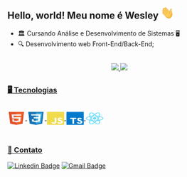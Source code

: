 <h2> Hello, world! Meu nome é Wesley <img src="https://raw.githubusercontent.com/ABSphreak/ABSphreak/master/gifs/Hi.gif" width="30px"></h2>



- 🏛️ Cursando Análise e Desenvolvimento de Sistemas 🖥
- 🔍 Desenvolvimento web Front-End/Back-End;

##

<div align="center">
  <a href="https://github.com/Wesley-Medeiros">
  <img height="165em" src="https://github-readme-stats.vercel.app/api?username=Wesley-Medeiros&show_icons=true&theme=dark&include_all_commits=true&count_private=true"/>
  <img height="165em" src="https://github-readme-stats.vercel.app/api/top-langs/?username=Wesley-Medeiros&layout=compact&langs_count=7&theme=dark"/>
</div>

## 
  
  ###  🖥️ Tecnologias

<div style="display: inline_block"><br>
  <img align="center" alt="Wesley-HTML" height="30" width="40" src="https://raw.githubusercontent.com/devicons/devicon/master/icons/html5/html5-original.svg">
  <img align="center" alt="Wesley-CSS" height="30" width="40" src="https://raw.githubusercontent.com/devicons/devicon/master/icons/css3/css3-original.svg">
  <img align="center" alt="Wesley-Js" height="30" width="40" src="https://raw.githubusercontent.com/devicons/devicon/master/icons/javascript/javascript-plain.svg">
  <img align="center" alt="Wesley-Js" height="30" width="40" src="https://raw.githubusercontent.com/devicons/devicon/master/icons/typescript/typescript-plain.svg">
  <img align="center" alt="Wesley-Js" height="30" width="40" src="https://raw.githubusercontent.com/devicons/devicon/master/icons/react/react-original.svg">
  
  
  
</div>
<br>

##

###  📧 Contato
  
  [![Linkedin Badge](https://img.shields.io/badge/-WesleyMedeiros-blue?style=flat-square&logo=Linkedin&logoColor=white&link=https://www.linkedin.com/in/wesley-medeiros-694809196/)](https://www.linkedin.com/in/wesley-medeiros-694809196/) [![Gmail Badge](https://img.shields.io/badge/-wesley.medeiros6938@gmail.com-c14438?style=flat-square&logo=Gmail&logoColor=white&link=wesley.medeiros6938@gmail.com)](wesley.medeiros6938@gmail.com)



<!--
**Wesley-Medeiros/Wesley-Medeiros** is a ✨ _special_ ✨ repository because its `README.md` (this file) appears on your GitHub profile.

Here are some ideas to get you started:

- 🔭 I’m currently working on ...
- 🌱 I’m currently learning ...
- 👯 I’m looking to collaborate on ...
- 🤔 I’m looking for help with ...
- 💬 Ask me about ...
- 📫 How to reach me: ...
- 😄 Pronouns: ...
- ⚡ Fun fact: ...
-->
